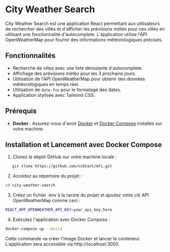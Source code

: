 # City Weather Search

City Weather Search est une application React permettant aux utilisateurs de rechercher des villes et d'afficher les prévisions météo pour ces villes en utilisant une fonctionnalité d'autocomplete. L'application utilise l'API OpenWeatherMap pour fournir des informations météorologiques précises.

## Fonctionnalités

- Recherche de villes avec une liste déroulante d'autocomplete.
- Affichage des prévisions météo pour les 3 prochains jours.
- Utilisation de l'API OpenWeatherMap pour obtenir des données météorologiques en temps réel.
- Utilisation de `date-fns` pour le formatage des dates.
- Application stylisée avec Tailwind CSS.

## Prérequis

- **Docker** : Assurez-vous d'avoir [Docker](https://www.docker.com/get-started) et [Docker Compose](https://docs.docker.com/compose/install/) installés sur votre machine.

## Installation et Lancement avec Docker Compose

1. Clonez le dépôt GitHub sur votre machine locale :

```bash
   git clone https://github.com/ncbtart/mfi.git
```

2. Accédez au répertoire du projet :

```bash
cd city-weather-search
```

3. Créez un fichier .env à la racine du projet et ajoutez votre clé API OpenWeatherMap comme ceci :

```bash
REACT_APP_OPENWEATHER_API_KEY=your_api_key_here
```

4. Exécutez l'application avec Docker Compose :

```bash
docker-compose up --build
```

Cette commande va créer l'image Docker et lancer le conteneur. L'application sera accessible via http://localhost:3000.
